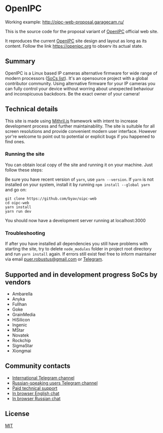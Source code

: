 # OpenIPC

Working example: http://oipc-web-proposal.garagecam.ru/

This is the source code for the proposal variant of [OpenIPC](https://openipc.org) official web site.

It reproduces the current [OpenIPC](https://openipc.org) site design and layout as long as its content. Follow the link https://openipc.org to observ its actual state.

## Summary

OpenIPC is a Linux based IP cameras alternative firmware for wide range of modern processors ([SoCs list](https://github.com/byav/oipc-web#supported-and-in-development-progress-socs-by-vendors)). It's an opensource project with a global contributor community. Using alternative firmware for your IP cameras you can fully control your device without worring about unexpected behaviour and inconspicuous backdoors. Be the exact owner of your camera!

## Technical details
This site is made using [Mithril.js](mithril.js.org) framework with intent to increase development process and further maintainability. The site is suituble for all screen resolutions and provide convenient modern user interface. However yor're welcome to point out to potential or explicit bugs if you happened to find ones.

### Running the site
You can obtain local copy of the site and running it on your machine. Just follow these steps:

Be sure you have recent version of `yarn`, use `yarn --version`. If `yarn` is not installed on your system, install it by running `npm install --global yarn` and go on:

```
git clone https://github.com/byav/oipc-web 
cd oipc-web
yarn install
yarn run dev
```

You should now have a development server running at localhost:3000

### Troubleshooting

If after you have installed all dependencies you still have problems with starting the site, try to delete `node_modules` folder in project root directory and run `yarn install` again. If errors still exist feel free to inform maintainer via email puer.robustus@gmail.com or [Telegram](https://t.me/LaikaPanda).

## Supported and in development progress SoCs by vendors
- Ambarella
- Anyka
- Fullhan
- Goke
- GrainMedia
- HiSilicon
- Ingenic
- MStar
- Novatek
- Rockchip
- SigmaStar
- Xiongmai

## Community contacts
- [International Telegram channel](https://t.me/OpenIPC)
- [Russian-speaking users Telegram channel](https://t.me/openipc_modding)
- [Paid technical support](https://paywall.pw/openipc)
- [In browser English chat](https://gitter.im/OpenIPC/english)
- [In browser Russian chat](https://gitter.im/OpenIPC/russian)

## License
[MIT](https://opensource.org/licenses/MIT)
